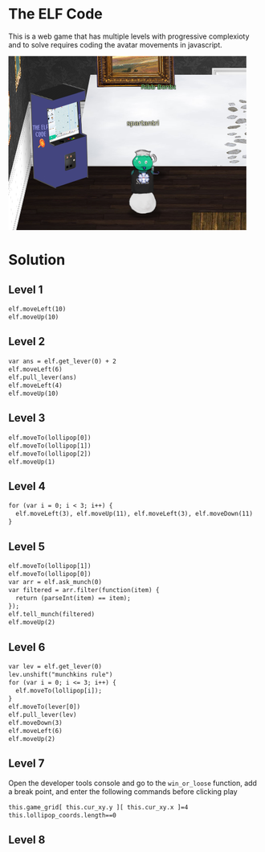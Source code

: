 # The ELF Code
This is a web game that has multiple levels with progressive complexioty and to solve requires coding the avatar movements in javascript.

![Access](A-Elf-Code-access.png)

# Solution

## Level 1
```
elf.moveLeft(10)
elf.moveUp(10)
```

## Level 2
```
var ans = elf.get_lever(0) + 2
elf.moveLeft(6)
elf.pull_lever(ans)
elf.moveLeft(4)
elf.moveUp(10)
```

## Level 3
```
elf.moveTo(lollipop[0])
elf.moveTo(lollipop[1])
elf.moveTo(lollipop[2])
elf.moveUp(1)
```

## Level 4
```
for (var i = 0; i < 3; i++) {
  elf.moveLeft(3), elf.moveUp(11), elf.moveLeft(3), elf.moveDown(11)
}
```

## Level 5
```
elf.moveTo(lollipop[1])
elf.moveTo(lollipop[0])
var arr = elf.ask_munch(0)
var filtered = arr.filter(function(item) {
  return (parseInt(item) == item);
});
elf.tell_munch(filtered)
elf.moveUp(2)
```

## Level 6
```
var lev = elf.get_lever(0)
lev.unshift("munchkins rule")
for (var i = 0; i <= 3; i++) {
  elf.moveTo(lollipop[i]);
}
elf.moveTo(lever[0])
elf.pull_lever(lev)
elf.moveDown(3)
elf.moveLeft(6)
elf.moveUp(2)
```

## Level 7
Open the developer tools console and go to the `win_or_loose` function, add a break point, and enter the following commands before clicking play
```
this.game_grid[ this.cur_xy.y ][ this.cur_xy.x ]=4
this.lollipop_coords.length==0
```

## Level 8
